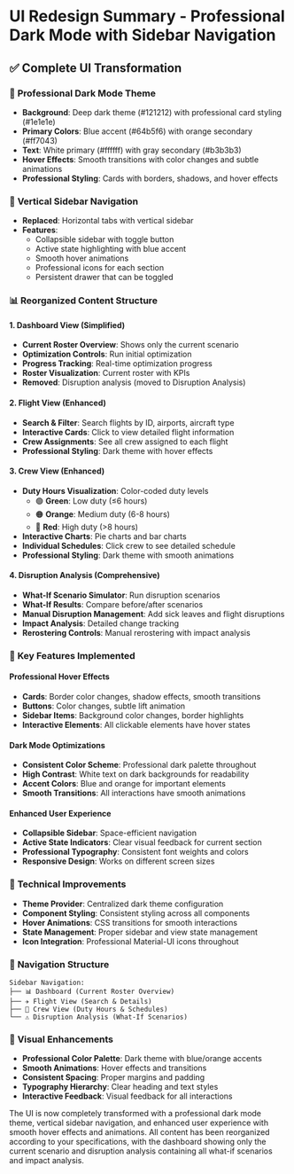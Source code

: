 # UI Redesign Summary - Professional Dark Mode with Sidebar Navigation

## ✅ Complete UI Transformation

### 🎨 **Professional Dark Mode Theme**
- **Background**: Deep dark theme (#121212) with professional card styling (#1e1e1e)
- **Primary Colors**: Blue accent (#64b5f6) with orange secondary (#ff7043)
- **Text**: White primary (#ffffff) with gray secondary (#b3b3b3)
- **Hover Effects**: Smooth transitions with color changes and subtle animations
- **Professional Styling**: Cards with borders, shadows, and hover effects

### 🧭 **Vertical Sidebar Navigation**
- **Replaced**: Horizontal tabs with vertical sidebar
- **Features**:
  - Collapsible sidebar with toggle button
  - Active state highlighting with blue accent
  - Smooth hover animations
  - Professional icons for each section
  - Persistent drawer that can be toggled

### 📊 **Reorganized Content Structure**

#### **1. Dashboard View** (Simplified)
- **Current Roster Overview**: Shows only the current scenario
- **Optimization Controls**: Run initial optimization
- **Progress Tracking**: Real-time optimization progress
- **Roster Visualization**: Current roster with KPIs
- **Removed**: Disruption analysis (moved to Disruption Analysis)

#### **2. Flight View** (Enhanced)
- **Search & Filter**: Search flights by ID, airports, aircraft type
- **Interactive Cards**: Click to view detailed flight information
- **Crew Assignments**: See all crew assigned to each flight
- **Professional Styling**: Dark theme with hover effects

#### **3. Crew View** (Enhanced)
- **Duty Hours Visualization**: Color-coded duty levels
  - 🟢 **Green**: Low duty (≤6 hours)
  - 🟠 **Orange**: Medium duty (6-8 hours)
  - 🔴 **Red**: High duty (>8 hours)
- **Interactive Charts**: Pie charts and bar charts
- **Individual Schedules**: Click crew to see detailed schedule
- **Professional Styling**: Dark theme with smooth animations

#### **4. Disruption Analysis** (Comprehensive)
- **What-If Scenario Simulator**: Run disruption scenarios
- **What-If Results**: Compare before/after scenarios
- **Manual Disruption Management**: Add sick leaves and flight disruptions
- **Impact Analysis**: Detailed change tracking
- **Rerostering Controls**: Manual rerostering with impact analysis

### 🎯 **Key Features Implemented**

#### **Professional Hover Effects**
- **Cards**: Border color changes, shadow effects, smooth transitions
- **Buttons**: Color changes, subtle lift animation
- **Sidebar Items**: Background color changes, border highlights
- **Interactive Elements**: All clickable elements have hover states

#### **Dark Mode Optimizations**
- **Consistent Color Scheme**: Professional dark palette throughout
- **High Contrast**: White text on dark backgrounds for readability
- **Accent Colors**: Blue and orange for important elements
- **Smooth Transitions**: All interactions have smooth animations

#### **Enhanced User Experience**
- **Collapsible Sidebar**: Space-efficient navigation
- **Active State Indicators**: Clear visual feedback for current section
- **Professional Typography**: Consistent font weights and colors
- **Responsive Design**: Works on different screen sizes

### 🔧 **Technical Improvements**
- **Theme Provider**: Centralized dark theme configuration
- **Component Styling**: Consistent styling across all components
- **Hover Animations**: CSS transitions for smooth interactions
- **State Management**: Proper sidebar and view state management
- **Icon Integration**: Professional Material-UI icons throughout

### 📱 **Navigation Structure**
```
Sidebar Navigation:
├── 📊 Dashboard (Current Roster Overview)
├── ✈️ Flight View (Search & Details)
├── 👥 Crew View (Duty Hours & Schedules)
└── ⚠️ Disruption Analysis (What-If Scenarios)
```

### 🎨 **Visual Enhancements**
- **Professional Color Palette**: Dark theme with blue/orange accents
- **Smooth Animations**: Hover effects and transitions
- **Consistent Spacing**: Proper margins and padding
- **Typography Hierarchy**: Clear heading and text styles
- **Interactive Feedback**: Visual feedback for all interactions

The UI is now completely transformed with a professional dark mode theme, vertical sidebar navigation, and enhanced user experience with smooth hover effects and animations. All content has been reorganized according to your specifications, with the dashboard showing only the current scenario and disruption analysis containing all what-if scenarios and impact analysis.
